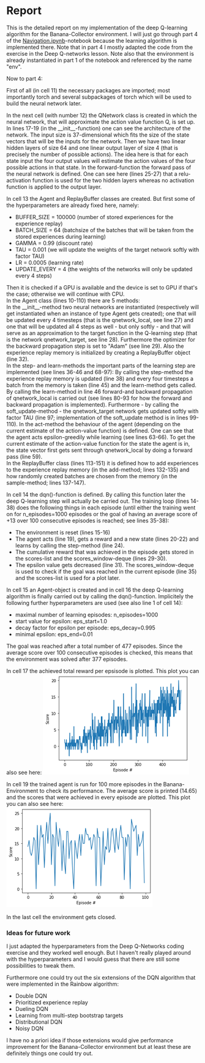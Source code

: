# Report

This is the detailed report on my implementation of the deep Q-learning algorithm for the Banana-Collector environment. I will just go through part 4 of the [Navigation.ipynb](Navigation.ipynb)-notebook because the learning algorithm is implemented there. Note that in part 4 I mostly adapted the code from the exercise in the Deep Q-networks lesson. Note also that the environment is already instantiated in part 1 of the notebook and referenced by the name "env".

Now to part 4:

First of all (in cell 11) the necessary packages are imported; most importantly torch and several subpackages of torch which will be used to build the neural network later.

In the next cell (with number 12) the QNetwork class is created in which the neural network, that will approximate the action value function Q, is set up. In lines 17-19 (in the \_\_init\_\_-function) one can see the architecture of the network. The input size is 37-dimensional which fits the size of the state vectors that will be the inputs for the network. Then we have two linear hidden layers of size 64 and one linear output layer of size 4 (that is precisely the number of possible actions). The idea here is that for each state input the four output values will estimate the action values of the four possible actions in that state.
In the forward-function the forward pass of the neural network is defined. One can see here (lines 25-27) that a relu-activation function is used for the two hidden layers whereas no activation function is applied to the output layer.

In cell 13 the Agent and ReplayBuffer classes are created. But first some of the hyperparameters are already fixed here, namely:

* BUFFER_SIZE = 100000    (number of stored experiences for the experience replay)
* BATCH_SIZE = 64         (batchsize of the batches that will be taken from the stored experiences during learning)
* GAMMA = 0.99            (discount rate)
* TAU = 0.001             (we will update the weights of the target network softly with factor TAU)
* LR = 0.0005             (learning rate)
* UPDATE_EVERY = 4        (the weights of the networks will only be updated every 4 steps)

Then it is checked if a GPU is available and the device is set to GPU if that's the case; otherwise we will continue with CPU.  
In the Agent class (lines 10-110) there are 5 methods:  
In the \_\_init\_\_-method two neural networks are instantiated (respectively will get instantiated when an instance of type Agent gets created); one that will be updated every 4 timesteps (that is the qnetwork\_local, see line 27) and one that will be updated all 4 steps as well - but only softly - and that will serve as an approximation to the target function in the Q-learning step (that is the network qnetwork\_target, see line 28). Furthermore the optimizer for the backward propagation step is set to "Adam" (see line 29). Also the experience replay memory is initialized by creating a ReplayBuffer object (line 32).  
In the step- and learn-methods the important parts of the learning step are implemented (see lines 36-46 and 68-97): By calling the step-method the experience replay memory is updated (line 38) and every four timesteps a batch from the memory is taken (line 45) and the learn-method gets called. By calling the learn-method in line 46 forward-and backward propagation of qnetwork\_local is carried out (see lines 80-93 for how the forward and backward propagation is implemented). Furthermore - by calling the soft\_update-method - the qnetwork\_target network gets updated softly with factor TAU (line 97; implementation of the soft\_update method is in lines 99-110). 
In the act-method the behaviour of the agent (depending on the current estimate of the action-value function) is defined. One can see that the agent acts epsilon-greedily while learning (see lines 63-66). To get the current estimate of the action-value function for the state the agent is in, the state vector first gets sent through qnetwork_local by doing a forward pass (line 59).  
In the ReplayBuffer class (lines 113-151) it is defined how to add experiences to the experience replay memory (in the add-method; lines 132-135) and how randomly created batches are chosen from the memory (in the sample-method; lines 137-147).


In cell 14 the dqn()-function is defined. By calling this function later the deep Q-learning step will actually be carried out. The training loop (lines 14-38) does the following things in each episode (until either the training went on for n_episodes=1000 episodes or the goal of having an average score of +13 over 100 consecutive episodes is reached; see lines 35-38):
* The environment is reset (lines 15-16)
* The agent acts (line 19), gets a reward and a new state (lines 20-22) and learns by calling the step-method (line 24).
* The cumulative reward that was achieved in the episode gets stored in the scores-list and the scores_window-deque (lines 29-30).
* The epsilon value gets decreased (line 31).
The scores_window-deque is used to check if the goal was reached in the current episode (line 35) and the scores-list is used for a plot later.


In cell 15 an Agent-object is created and in cell 16 the deep Q-learning algorithm is finally carried out by calling the dqn()-function. Implicitely the following further hyperparameters are used (see also line 1 of cell 14):
* maximal number of learning episodes: n_episodes=1000
* start value for epsilon: eps_start=1.0
* decay factor for epsilon per episode: eps_decay=0.995
* minimal epsilon: eps_end=0.01

The goal was reached after a total number of 477 episodes. Since the average score over 100 consecutive episodes is checked, this means that the environment was solved after 377 episodes.

In cell 17 the achieved total reward per epsisode is plotted. This plot you can also see here:
![image info](./Pictures/training.png)

In cell 19 the trained agent is run for 100 more episodes in the Banana-Environment to check its performance. The average score is printed (14.65) and the scores that were achieved in every episode are plotted. This plot you can also see here:
![image info](./Pictures/test.png)

In the last cell the environment gets closed.

### Ideas for future work

I just adapted the hyperparameters from the Deep Q-Networks coding exercise and they worked well enough. But I haven't really played around with the hyperparameters and I would guess that there are still some possibilities to tweak them.

Furthermore one could try out the six extensions of the DQN algorithm that were implemented in the Rainbow algorithm:
* Double DQN
* Prioritized experience replay 
* Dueling DQN 
* Learning from multi-step bootstrap targets
* Distributional DQN
* Noisy DQN

I have no a priori idea if those extensions would give performance improvement for the Banana-Collector environment but at least these are definitely things one could try out.
